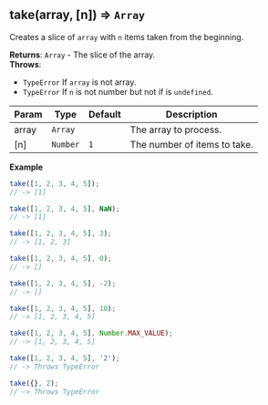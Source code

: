 <a name="take"></a>

## take(array, [n]) ⇒ <code>Array</code>
Creates a slice of `array` with `n` items taken from the beginning.

**Returns**: <code>Array</code> - The slice of the array.  
**Throws**:

- <code>TypeError</code> If `array` is not array.
- <code>TypeError</code> If `n` is not number but not if is `undefined`.


| Param | Type | Default | Description |
| --- | --- | --- | --- |
| array | <code>Array</code> |  | The array to process. |
| [n] | <code>Number</code> | <code>1</code> | The number of items to take. |

**Example**  
```js
take([1, 2, 3, 4, 5]);
// -> [1]

take([1, 2, 3, 4, 5], NaN);
// -> [1]

take([1, 2, 3, 4, 5], 3);
// -> [1, 2, 3]

take([1, 2, 3, 4, 5], 0);
// -> []

take([1, 2, 3, 4, 5], -2);
// -> []

take([1, 2, 3, 4, 5], 10);
// -> [1, 2, 3, 4, 5]

take([1, 2, 3, 4, 5], Number.MAX_VALUE);
// -> [1, 2, 3, 4, 5]

take([1, 2, 3, 4, 5], '2');
// -> Throws TypeError

take({}, 2);
// -> Throws TypeError
```
